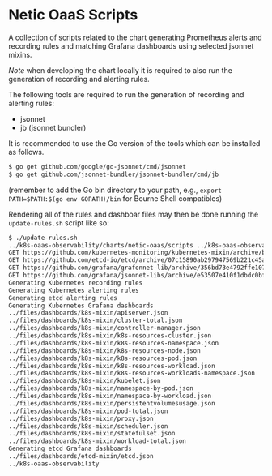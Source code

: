 # Netic OaaS Scripts

A collection of scripts related to the chart generating Prometheus alerts and recording rules and matching
Grafana dashboards using selected jsonnet mixins.

_Note_ when developing the chart locally it is required to also run the generation of recording and alerting rules.

The following tools are required to run the generation of recording and alerting rules:
- jsonnet
- jb (jsonnet bundler)

It is recommended to use the Go version of the tools which can be installed as follows.

```bash
$ go get github.com/google/go-jsonnet/cmd/jsonnet
$ go get github.com/jsonnet-bundler/jsonnet-bundler/cmd/jb
```

(remember to add the Go bin directory to your path, e.g., `export PATH=$PATH:$(go env GOPATH)/bin` for Bourne Shell compatibles)

Rendering all of the rules and dashboar files may then be done running the `update-rules.sh` script like so:

```bash
$ ./update-rules.sh
../k8s-oaas-observability/charts/netic-oaas/scripts ../k8s-oaas-observability
GET https://github.com/kubernetes-monitoring/kubernetes-mixin/archive/b48b30b908f5dbd283b80803843f07b96ab594f7.tar.gz 200
GET https://github.com/etcd-io/etcd/archive/07c15890ab297947569b221c45aff0688bb20263.tar.gz 200
GET https://github.com/grafana/grafonnet-lib/archive/356bd73e4792ffe107725776ca8946895969c191.tar.gz 200
GET https://github.com/grafana/jsonnet-libs/archive/e53507e410f1dbdc0bf9aee03b558437a40b248e.tar.gz 200
Generating Kubernetes recording rules
Generating Kubernetes alerting rules
Generating etcd alerting rules
Generating Kubernetes Grafana dashboards
../files/dashboards/k8s-mixin/apiserver.json
../files/dashboards/k8s-mixin/cluster-total.json
../files/dashboards/k8s-mixin/controller-manager.json
../files/dashboards/k8s-mixin/k8s-resources-cluster.json
../files/dashboards/k8s-mixin/k8s-resources-namespace.json
../files/dashboards/k8s-mixin/k8s-resources-node.json
../files/dashboards/k8s-mixin/k8s-resources-pod.json
../files/dashboards/k8s-mixin/k8s-resources-workload.json
../files/dashboards/k8s-mixin/k8s-resources-workloads-namespace.json
../files/dashboards/k8s-mixin/kubelet.json
../files/dashboards/k8s-mixin/namespace-by-pod.json
../files/dashboards/k8s-mixin/namespace-by-workload.json
../files/dashboards/k8s-mixin/persistentvolumesusage.json
../files/dashboards/k8s-mixin/pod-total.json
../files/dashboards/k8s-mixin/proxy.json
../files/dashboards/k8s-mixin/scheduler.json
../files/dashboards/k8s-mixin/statefulset.json
../files/dashboards/k8s-mixin/workload-total.json
Generating etcd Grafana dashboards
../files/dashboards/etcd-mixin/etcd.json
../k8s-oaas-observability
```
